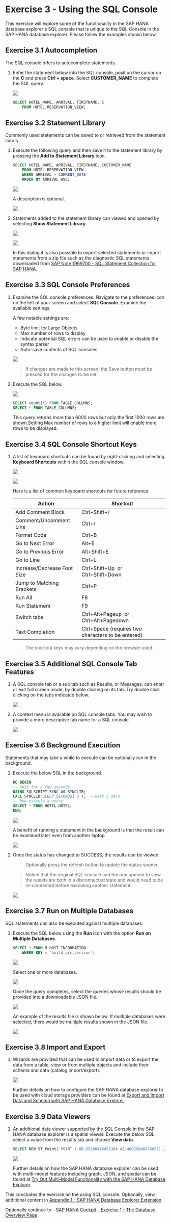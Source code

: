 # Exercise 3 - Using the SQL Console
This exercise will explore some of the functionality in the SAP HANA database explorer's SQL console that is unique to the SQL Console in the SAP HANA database explorer.  Please follow the examples shown below.

## Exercise 3.1 Autocompletion
The SQL console offers to autocomplete statements.  

1. Enter the statement below into the SQL console, position the cursor on the **C** and press **Ctrl + space**.  Select **CUSTOMER_NAME** to complete the SQL query.

    ![](images/AutoComplete.png)

    ```SQL
    SELECT HOTEL_NAME, ARRIVAL, FIRSTNAME, C 
        FROM HOTEL.RESERVATION_VIEW;
    ```

## Exercise 3.2 Statement Library
Commonly used statements can be saved to or retrieved from the statement library.  

1. Execute the following query and then save it to the statement library by pressing the **Add to Statement Library** icon.

    ```SQL
    SELECT HOTEL_NAME, ARRIVAL, FIRSTNAME, CUSTOMER_NAME 
        FROM HOTEL.RESERVATION_VIEW 
        WHERE ARRIVAL > CURRENT_DATE
        ORDER BY ARRIVAL ASC;
    ```

    ![](images/StatementLibrary.png)

    A description is optional.

    ![](images/StatementLibraryAdd.png)

2. Statements added to the statement library can viewed and opened by selecting **Show Statement Library**.  

    ![](images/StatementLibraryShow1.png)

    
    ![](images/StatementLibraryShow2.png)

    In this dialog it is also possible to export selected statements or import statements from a zip file such as the diagnostic SQL statements downloaded from [SAP Note 1969700 - SQL Statement Collection for SAP HANA](https://launchpad.support.sap.com/#/notes/1969700).

 ## Exercise 3.3 SQL Console Preferences

1. Examine the SQL console preferences.  Navigate to the preferences icon on the left of your screen and select **SQL Console**. Examine the available settings.  

    A few notable settings are:
    * Byte limit for Large Objects
    * Max number of rows to display
    * Indicate potential SQL errors can be used to enable or disable the syntax parser
    * Auto-save contents of SQL consoles
   
    ![](images/DBX_Settings.png)

    >If changes are made to this screen, the Save button must be pressed for the changes to be set.

 
 2. Execute the SQL below.

    ![](images/Settings.png)       

    ```SQL
    SELECT count(*) FROM TABLE_COLUMNS;
    SELECT * FROM TABLE_COLUMNS;
    ```

    This query returns more than 6000 rows but only the first 1000 rows are shown.Setting Max number of rows to a higher limit will enable more rows to be displayed.


## Exercise 3.4 SQL Console Shortcut Keys

1.  A list of keyboard shortcuts can be found by right-clicking and selecting **Keyboard Shortcuts** within the SQL console window.

    ![](images/OpenShortcuts.png)

    ![](images/KeyboardShortcuts.png)

    Here is a list of common keyboard shortcuts for future reference:

    Action | Shortcut
    ------ | ------
    Add Comment Block | Ctrl+Shift+/
    Comment/Uncomment Line | Ctrl+/
    Format Code	|Ctrl+B
    Go to Next Error | Alt+E
    Go to Previous Error | Alt+Shift+E
    Go to Line | Ctrl+L
    Increase/Decrease Font Size | Ctrl+Shift+Up  or Ctrl+Shift+Down
    Jump to Matching Brackets | Ctrl+P
    Run All | F8
    Run Statement |	F9
    Switch tabs	|Ctrl+Alt+Pageup  or Ctrl+Alt+Pagedown
    Text Completion | Ctrl+Space (requires two characters to be entered)

    >The shortcut keys may vary depending on the browser used.

## Exercise 3.5 Additional SQL Console Tab Features 

1. A SQL console tab or a sub tab such as Results, or Messages, can enter or exit full screen mode, by double clicking on its tab.  Try double click clicking on the tabs indicated below. 

    ![](images/FullScreen.png)

2. A context menu is available on SQL console tabs.  You may wish to provide a more descriptive tab name for a SQL console.

    ![](images/SQLConsoleContextMenu.png)

## Exercise 3.6 Background Execution
Statements that may take a while to execute can be optionally run in the background.

1. Execute the below SQL in the background.

    ```SQL
    DO BEGIN
    -- Wait for a few seconds
    USING SQLSCRIPT_SYNC AS SYNCLIB;
    CALL SYNCLIB:SLEEP_SECONDS( 5 );  --wait 5 secs
    -- Now execute a query
    SELECT * FROM HOTEL.HOTEL;
    END;
    ```

    ![](images/RunInBackground.png)

    A benefit of running a statement in the background is that the result can be examined later even from another laptop.

    ![](images/ViewBackgroundResults.png)  
  
2. Once the status has changed to SUCCESS, the results can be viewed.
    
    >Optionally press the refresh button to update the status sooner.

    >Notice that the original SQL console and the one opened to view the results are both in a disconnected state and would need to be re-connected before executing another statement.

    ![](images/ViewBackgroundResults2.png)

## Exercise 3.7 Run on Multiple Databases
SQL statements can also be executed against multiple databases.  

1. Execute the SQL below using the **Run** icon with the option **Run on Multiple Databases**. 

    ```SQL
    SELECT * FROM M_HOST_INFORMATION 
        WHERE KEY = 'build_qrc_version';
    ```

    ![](images/RunOnMultipleDatabases.png)

    Select one or more databases.

    ![](images/RunOnMultipleDatabases2.png)

    Once the query completes, select the queries whose results should be provided into a downloadable JSON file.

    ![](images/RunOnMultipleDatabases4.png)

    An example of the results file is shown below.  If multiple databases were selected, there would be multiple results shown in the JSON file.

    ![](images/RunOnMultipleDatabases3.png)

## Exercise 3.8 Import and Export

1.  Wizards are provided that can be used to import data or to export the data from a table, view or from multiple objects and include their schema and data (catalog import/export).

    ![](images/ExportandImportWizards.png)

    Further details on how to configure the SAP HANA database explorer to be used with cloud storage providers can be found at [Export and Import Data and Schema with SAP HANA Database Explorer](https://developers.sap.com/tutorials/hana-dbx-export-import.html).

## Exercise 3.9 Data Viewers

1. An additional data viewer supported by the SQL Console in the SAP HANA database explorer is a spatial viewer.  Execute the below SQL, select a value from the results tab and choose **View data**. 

    ```SQL
    SELECT NEW ST_Point('POINT (-80.55100416451384 43.48025646678657)', 4326) FROM DUMMY;
    ```

    ![](images/view-map.png)
    
    Further details on how the SAP HANA database explorer can be used with multi-model features including graph, JSON, and spatial can be found at [Try Out Multi-Model Functionality with the SAP HANA Database Explorer](https://developers.sap.com/tutorials/hana-dbx-multi-model.html).

This concludes the exercise on the using SQL console.  Optionally, view additional content in [Appendix 1 - SAP HANA Database Explorer Extension](../ex4/README.md).

Optionally continue to - [SAP HANA Cockpit - Exercise 1 - The Database Overview Page](../../hana_cockpit/ex1/README.md)
